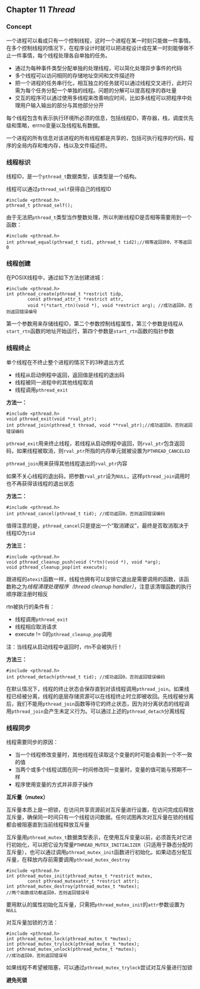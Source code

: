 ## Chapter 11 *Thread*

### Concept

一个进程可以看成只有一个控制线程，这时一个进程在某一时刻只能做一件事情。在多个控制线程的情况下，在程序设计时就可以把进程设计成在某一时刻能够做不止一件事情，每个线程处理各自单独的任务。

* 通过为每种事件类型分配单独的处理线程，可以简化处理异步事件的代码
* 多个线程可以访问相同的存储地址空间和文件描述符
* 把一个进程的任务串行化，相互独立的任务就可以通过线程交叉进行，此时只需为每个任务分配一个单独的线程。问题的分解可以提高程序的吞吐量
* 交互的程序可以通过使用多线程来改善响应时间，比如多线程可以把程序中处理用户输入输出的部分与其他部分分开

每个线程包含有表示执行环境所必须的信息，包括线程ID，寄存器，栈，调度优先级和策略，errno变量以及线程私有数据。

一个进程的所有信息对该进程的所有线程都是共享的，包括可执行程序的代码，程序的全局内存和堆内存，栈以及文件描述符。

### 线程标识

线程ID，是一个`pthread_t`数据类型，该类型是一个结构。

线程可以通过`pthread_self`获得自己的线程ID

	#include <pthread.h>
	pthread_t pthread_self();

由于无法把`pthread_t`类型当作整数处理，所以判断线程ID是否相等需要用到一个函数：

	#include <pthread.h>
	int pthread_equal(pthread_t tid1, pthread_t tid2);//相等返回非0，不等返回0

### 线程创建

在POSIX线程中，通过如下方法创建进城：

	#include <pthread.h>
	int pthread_create(pthread_t *restrict tidp,
			const pthread_attr_t *restrict attr,
			void *(*start_rtn)(void *), void *restrict arg); //成功返回0，否则返回错误编号

第一个参数用来存储线程ID，第二个参数控制线程属性，第三个参数是线程从`start_rtn`函数的地址开始运行，第四个参数是`start_rtn`函数的指针参数

### 线程终止

单个线程在不终止整个进程的情况下的3种退出方式

* 线程从启动例程中返回，返回值是线程的退出码
* 线程被同一进程中的其他线程取消
* 线程调用`pthread_exit`

**方法一：**

	#include <pthread.h>
	void pthread_exit(void *rval_ptr);
	int pthread_join(pthread_t thread, void **rval_ptr);//成功返回0，否则返回错误编码

`pthread_exit`用来终止线程，若线程从启动例程中返回，则`rval_ptr`包含返回码，如果线程被取消，则`rval_ptr`所指的内存单元就被设置为`PTHREAD_CANCELED`

`pthread_join`用来获得其他线程退出的`rval_ptr`内容

如果不关心线程的退出码，把参数`rval_ptr`设为`NULL`，这样`pthread_join`调用时也不再获得该线程的退出状态

**方法二：**

	#include <pthread.h>
	int pthread_cancel(pthread_t tid); //成功返回0，否则返回错误编码

值得注意的是，`pthread_cancel`只是提出一个“取消建议”，最终是否取消取决于线程ID为`tid`

**方法三：**

	#include <pthread.h>
	void pthread_cleanup_push(void (*rtn)(void *), void *arg);
	void pthread_cleanup_pop(int execute);

跟进程的`atexit`函数一样，线程也拥有可以安排它退出是需要调用的函数，该函数称之为*线程清理处理程序（thread cleanup handler）*，注意该清理函数的执行顺序跟注册时相反

rtn被执行的条件有：

* 线程调用`pthread_exit`
* 线程相应取消请求
* execute != 0的`pthread_cleanup_pop`调用

注：当线程从启动线程中返回时，rtn不会被执行！

**方法三：**

	#include <pthread.h>
	int pthread_detach(pthread_t tid); //成功返回0，否则返回错误编码

在默认情况下，线程的终止状态会保存直到对该线程调用`pthread_join`。如果线程已经被分离，线程的底层存储资源可以在线程终止时立即被收回。先线程被分离后，我们不能用`pthread_join`函数等待它的终止状态，因为对分离状态的线程调用`pthread_join`会产生未定义行为。可以通过上述的`pthread_detach`分离线程

### 线程同步

线程需要同步的原因：

* 当一个线程修改变量时，其他线程在读取这个变量的时可能会看到一个不一致的值
* 当两个或多个线程试图在同一时间修改同一变量时，变量的值可能与预期不一样
* 程序使用变量的方式并非原子操作

**互斥量（mutex）**

互斥量本质上是一把锁，在访问共享资源前对互斥量进行设置，在访问完成后释放互斥量，确保同一时间只有一个线程访问数据。任何试图再次对互斥量在锁的线程都会被阻塞直到当前线程释放互斥量

互斥量用`pthread_mutex_t`数据类型表示，在使用互斥变量以前，必须首先对它进行初始化，可以把它设为常量`PTHREAD_MUTEX_INITIALIZER`（只适用于静态分配的互斥量），也可以通过调用`pthread_mutex_init`函数进行初始化。如果动态分配互斥量，在释放内存前需要调用`pthread_mutex_destroy`

	#include <pthread.h>
	int pthread_mutex_init(pthread_mutex_t *restrict mutex,
			const pthread_mutexattr_t *restrict attr);
	int pthread_mutex_destroy(pthread_mutex_t *mutex);
	//两个函数成功都返回0，否则返回错误号

要用默认的属性初始化互斥量，只需把`pthread_mutex_init`的`attr`参数设置为`NULL`

对互斥量加锁的方法：

	#include <pthread.h>
	int pthread_mutex_lock(pthread_mutex_t *mutex);
	int pthread_mutex_trylock(pthread_mutex_t *mutex);
	int pthread_mutex_unlock(pthread_mutex_t *mutex);
	//成功返回0，否则返回错误号

如果线程不希望被阻塞，可以通过`pthread_mutex_trylock`尝试对互斥量进行加锁

**避免死锁**




